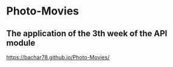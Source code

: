# Photo-Movies

## The application of the 3th week of the API module
 https://bachar78.github.io/Photo-Movies/
